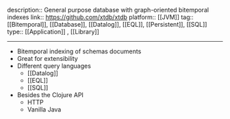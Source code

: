 description:: General purpose database with graph-oriented bitemporal indexes
link:: https://github.com/xtdb/xtdb
platform:: [[JVM]]
tag:: [[Bitemporal]], [[Database]], [[Datalog]], [[EQL]], [[Persistent]], [[SQL]]
type:: [[Application]] , [[Library]]

- ---
- Bitemporal indexing of schemas documents
- Great for extensibility
- Different query languages
	- [[Datalog]]
	- [[EQL]]
	- [[SQL]]
- Besides the Clojure API
	- HTTP
	- Vanilla Java